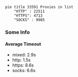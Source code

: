 
```mermaid
pie title 33591 Proxies in list
    "HTTP" : 22511
    "HTTPS": 4713
    "SOCKS" : 9985
```

### Some Info
#### Average Timeout

- mixed: 2.9s
- http: 1.5s
- https: 8.6s
- socks: 6.6s
